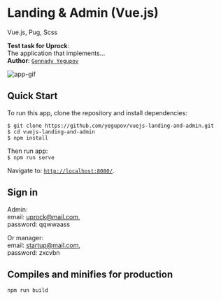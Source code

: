 # Landing & Admin (Vue.js)
Vue.js, Pug, Scss

**Test task for Uprock**:  
The application that implements...  
**Author**: [`Gennady Yegupov`](https://github.com/yegupov)

![app-gif](https://user-images.githubusercontent.com/44179657/192278862-3fc9c7a3-8d7e-4313-b547-ef2d205fd366.gif)

## Quick Start
To run this app, clone the repository and install dependencies:

```
$ git clone https://github.com/yegupov/vuejs-landing-and-admin.git
$ cd vuejs-landing-and-admin
$ npm install
```

Then run app:  
`$ npm run serve`

Navigate to: [`http://localhost:8080/`](http://localhost:8080/).

## Sign in
Admin:  
email: uprock@mail.com,  
password: qqwwaass

Or manager:  
email: startup@mail.com,  
password: zxcvbn

## Compiles and minifies for production
```
npm run build
```
